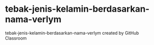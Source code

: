 # tebak-jenis-kelamin-berdasarkan-nama-verlym
tebak-jenis-kelamin-berdasarkan-nama-verlym created by GitHub Classroom
